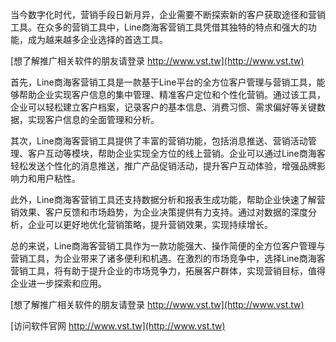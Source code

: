 当今数字化时代，营销手段日新月异，企业需要不断探索新的客户获取途径和营销工具。在众多的营销工具中，Line商海客营销工具凭借其独特的特点和强大的功能，成为越来越多企业选择的首选工具。

[想了解推广相关软件的朋友请登录 http://www.vst.tw](http://www.vst.tw)

首先，Line商海客营销工具是一款基于Line平台的全方位客户管理与营销工具，能够帮助企业实现客户信息的集中管理、精准客户定位和个性化营销。通过该工具，企业可以轻松建立客户档案，记录客户的基本信息、消费习惯、需求偏好等关键数据，实现客户信息的全面管理和分析。

其次，Line商海客营销工具提供了丰富的营销功能，包括消息推送、营销活动管理、客户互动等模块，帮助企业实现全方位的线上营销。企业可以通过Line商海客轻松发送个性化的消息推送，推广产品促销活动，提升客户互动体验，增强品牌影响力和用户粘性。

此外，Line商海客营销工具还支持数据分析和报表生成功能，帮助企业快速了解营销效果、客户反馈和市场趋势，为企业决策提供有力支持。通过对数据的深度分析，企业可以更好地优化营销策略，提升营销效果，实现持续增长。

总的来说，Line商海客营销工具作为一款功能强大、操作简便的全方位客户管理与营销工具，为企业带来了诸多便利和机遇。在激烈的市场竞争中，选择Line商海客营销工具，将有助于提升企业的市场竞争力，拓展客户群体，实现营销目标，值得企业进一步探索和应用。

[想了解推广相关软件的朋友请登录 http://www.vst.tw](http://www.vst.tw)


[访问软件官网 http://www.vst.tw](http://www.vst.tw)
